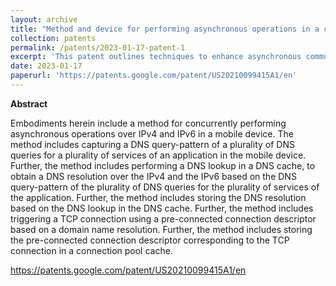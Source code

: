 ```yaml
---
layout: archive
title: "Method and device for performing asynchronous operations in a communication system"
collection: patents
permalink: /patents/2023-01-17-patent-1
excerpt: 'This patent outlines techniques to enhance asynchronous communication by efficiently managing operations over multiple network protocols (e.g., IPv4, IPv6). It focuses on optimizing performance, reducing latency, and improving resource utilization in modern communication systems'
date: 2023-01-17
paperurl: 'https://patents.google.com/patent/US20210099415A1/en'
---
```


**Abstract**

Embodiments herein include a method for concurrently performing asynchronous operations over IPv4 and IPv6 in a mobile device. The method includes capturing a DNS query-pattern of a plurality of DNS queries for a plurality of services of an application in the mobile device. Further, the method includes performing a DNS lookup in a DNS cache, to obtain a DNS resolution over the IPv4 and the IPv6 based on the DNS query-pattern of the plurality of DNS queries for the plurality of services of the application. Further, the method includes storing the DNS resolution based on the DNS lookup in the DNS cache. Further, the method includes triggering a TCP connection using a pre-connected connection descriptor based on a domain name resolution. Further, the method includes storing the pre-connected connection descriptor corresponding to the TCP connection in a connection pool cache.

https://patents.google.com/patent/US20210099415A1/en
